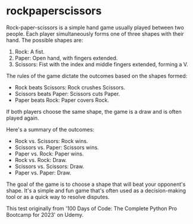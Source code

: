 # rockpaperscissors

Rock-paper-scissors is a simple hand game usually played between two people. Each player simultaneously forms one of three shapes with their hand. The possible shapes are:

1. Rock: A fist.
2. Paper: Open hand, with fingers extended.
3. Scissors: Fist with the index and middle fingers extended, forming a V.

The rules of the game dictate the outcomes based on the shapes formed:

- Rock beats Scissors: Rock crushes Scissors.
- Scissors beats Paper: Scissors cuts Paper.
- Paper beats Rock: Paper covers Rock.

If both players choose the same shape, the game is a draw and is often played again.

Here's a summary of the outcomes:

- Rock vs. Scissors: Rock wins.
- Scissors vs. Paper: Scissors wins.
- Paper vs. Rock: Paper wins.
- Rock vs. Rock: Draw.
- Scissors vs. Scissors: Draw.
- Paper vs. Paper: Draw.

The goal of the game is to choose a shape that will beat your opponent's shape. It's a simple and fun game that's often used as a decision-making tool or as a quick way to resolve disputes.

This test originally from '100 Days of Code: The Complete Python Pro Bootcamp for 2023' on Udemy.
